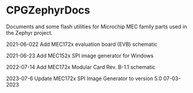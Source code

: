 # CPGZephyrDocs
Documents and some flash utilities for Microchip MEC family parts used in the Zephyr project.

2021-06-022
Add MEC172x evaluation board (EVB) schematic

2021-06-23
Add MEC152x SPI image generator for Windows

2022-07-14
Add MEC172x Modular Card Rev. B-1.1 schematic

2023-07-6
Update MEC172x SPI Image Generator to version 5.0 07-03-2023
